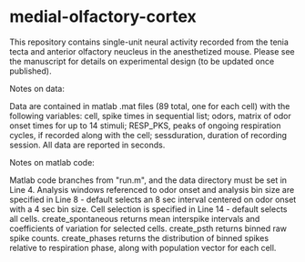 # medial-olfactory-cortex
This repository contains single-unit neural activity recorded from the tenia tecta and anterior olfactory neucleus in the anesthetized mouse. Please see the manuscript for details on experimental design (to be updated once published).

Notes on data:

Data are contained in matlab .mat files (89 total, one for each cell) with the following variables:
cell, spike times in sequential list;
odors, matrix of odor onset times for up to 14 stimuli;
RESP_PKS, peaks of ongoing respiration cycles, if recorded along with the cell;
sessduration, duration of recording session.
All data are reported in seconds.

Notes on matlab code:

Matlab code branches from "run.m", and the data directory must be set in Line 4. 
Analysis windows referenced to odor onset and analysis bin size are specified in Line 8 - default selects an 8 sec interval centered on odor onset with a 4 sec bin size.
Cell selection is specified in Line 14 - default selects all cells. 
create_spontaneous returns mean interspike intervals and coefficients of variation for selected cells. 
create_psth returns binned raw spike counts.
create_phases returns the distribution of binned spikes relative to respiration phase, along with population vector for each cell.
